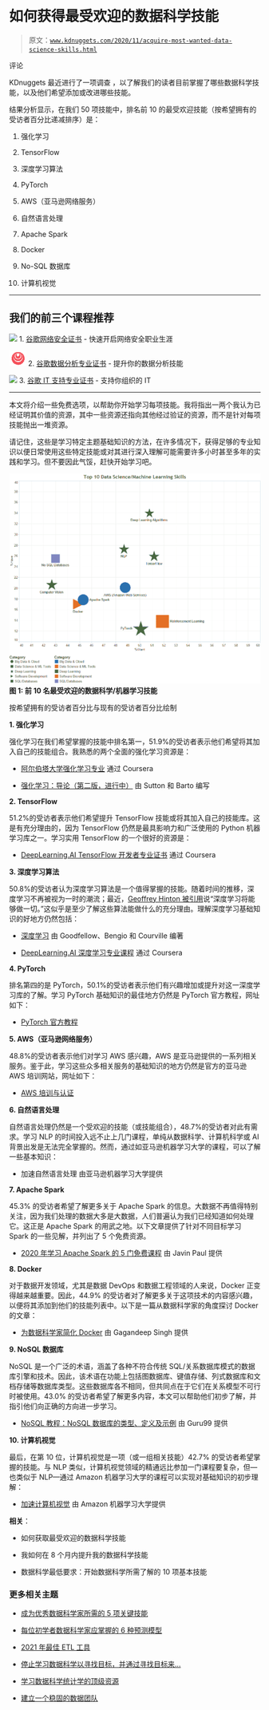 # 如何获得最受欢迎的数据科学技能

> 原文：[`www.kdnuggets.com/2020/11/acquire-most-wanted-data-science-skills.html`](https://www.kdnuggets.com/2020/11/acquire-most-wanted-data-science-skills.html)

评论

KDnuggets 最近进行了一项调查 ，以了解我们的读者目前掌握了哪些数据科学技能，以及他们希望添加或改进哪些技能。

结果分析显示，在我们 50 项技能中，排名前 10 的最受欢迎技能（按希望拥有的受访者百分比递减排序）是：

1.  强化学习

1.  TensorFlow

1.  深度学习算法

1.  PyTorch

1.  AWS（亚马逊网络服务）

1.  自然语言处理

1.  Apache Spark

1.  Docker

1.  No-SQL 数据库

1.  计算机视觉

* * *

## 我们的前三个课程推荐

![](img/0244c01ba9267c002ef39d4907e0b8fb.png) 1\. [谷歌网络安全证书](https://www.kdnuggets.com/google-cybersecurity) - 快速开启网络安全职业生涯

![](img/e225c49c3c91745821c8c0368bf04711.png) 2\. [谷歌数据分析专业证书](https://www.kdnuggets.com/google-data-analytics) - 提升你的数据分析技能

![](img/0244c01ba9267c002ef39d4907e0b8fb.png) 3\. [谷歌 IT 支持专业证书](https://www.kdnuggets.com/google-itsupport) - 支持你组织的 IT

* * *

本文将介绍一些免费选项，以帮助你开始学习每项技能。我将指出一两个我认为已经证明其价值的资源，其中一些资源还指向其他经过验证的资源，而不是针对每项技能抛出一堆资源。

请记住，这些是学习特定主题基础知识的方法，在许多情况下，获得足够的专业知识以便日常使用这些特定技能或对其进行深入理解可能需要许多小时甚至多年的实践和学习。但不要因此气馁，赶快开始学习吧。

![图](img/32448441178962a451e950eed98c3fbb.png)**图 1: 前 10 名最受欢迎的数据科学/机器学习技能**

按希望拥有的受访者百分比与现有的受访者百分比绘制

**1\. 强化学习**

强化学习在我们希望掌握的技能中排名第一，51.9%的受访者表示他们希望将其加入自己的技能组合。我熟悉的两个全面的强化学习资源是：

+   [阿尔伯塔大学强化学习专业](https://www.coursera.org/specializations/reinforcement-learning) 通过 Coursera

+   [强化学习：导论（第二版，进行中）](https://web.stanford.edu/class/psych209/Readings/SuttonBartoIPRLBook2ndEd.pdf) 由 Sutton 和 Barto 编写

**2\. TensorFlow**

51.2%的受访者表示他们希望提升 TensorFlow 技能或将其加入自己的技能库。这是有充分理由的，因为 TensorFlow 仍然是最具影响力和广泛使用的 Python 机器学习库之一。学习实用 TensorFlow 的一个很好的资源是：

+   [DeepLearning.AI TensorFlow 开发者专业证书](https://www.coursera.org/professional-certificates/tensorflow-in-practice) 通过 Coursera

**3. 深度学习算法**

50.8%的受访者认为深度学习算法是一个值得掌握的技能。随着时间的推移，深度学习不再被视为一时的潮流；最近，[Geoffrey Hinton 被引用](https://www.technologyreview.com/2020/11/03/1011616/ai-godfather-geoffrey-hinton-deep-learning-will-do-everything/)说“深度学习将能够做一切。”这似乎是至少了解这些算法能做什么的充分理由。理解深度学习基础知识的好地方仍然包括：

+   [深度学习](https://www.deeplearningbook.org/) 由 Goodfellow、Bengio 和 Courville 编著

+   [DeepLearning.AI 深度学习专业课程](https://www.coursera.org/specializations/deep-learning) 通过 Coursera

**4. PyTorch**

排名第四的是 PyTorch，50.1%的受访者表示他们有兴趣增加或提升对这一深度学习库的了解。学习 PyTorch 基础知识的最佳地方仍然是 PyTorch 官方教程，网址如下：

+   [PyTorch 官方教程](https://pytorch.org/tutorials/)

**5. AWS（亚马逊网络服务）**

48.8%的受访者表示他们对学习 AWS 感兴趣，AWS 是亚马逊提供的一系列相关服务。鉴于此，学习这些众多相关服务的基础知识的地方仍然是官方的亚马逊 AWS 培训网站，网址如下：

+   [AWS 培训与认证](https://aws.amazon.com/training/)

**6. 自然语言处理**

自然语言处理仍然是一个受欢迎的技能（或技能组合），48.7%的受访者对此有需求。学习 NLP 的时间投入远不止上几门课程，单纯从数据科学、计算机科学或 AI 背景出发是无法完全掌握的。然而，通过如亚马逊机器学习大学的课程，可以了解一些基本知识：

+   加速自然语言处理 由亚马逊机器学习大学提供

**7. Apache Spark**

45.3% 的受访者希望了解更多关于 Apache Spark 的信息。大数据不再值得特别关注，因为我们处理的数据大多是大数据，人们普遍认为我们已经知道如何处理它。这正是 Apache Spark 的用武之地。以下文章提供了针对不同目标学习 Spark 的一些见解，并列出了 5 个免费资源。

+   [2020 年学习 Apache Spark 的 5 门免费课程](https://medium.com/javarevisited/5-free-courses-to-learn-apache-spark-in-2020-bdff2d60c800) 由 Javin Paul 提供

**8\. Docker**

对于数据开发领域，尤其是数据 DevOps 和数据工程领域的人来说，Docker 正变得越来越重要。因此，44.9% 的受访者对了解更多关于这项技术的内容感兴趣，以便将其添加到他们的技能列表中。以下是一篇从数据科学家的角度探讨 Docker 的文章：

+   [为数据科学家简化 Docker](https://towardsdatascience.com/docker-made-easy-for-data-scientists-b32efbc23165) 由 Gagandeep Singh 提供

**9\. NoSQL 数据库**

NoSQL 是一个广泛的术语，涵盖了各种不符合传统 SQL/关系数据库模式的数据库引擎和技术。因此，该术语在功能上包括图数据库、键值存储、列式数据库和文档存储等数据库类型。这些数据库各不相同，但共同点在于它们在关系模型不可行时被使用。43.0% 的受访者希望了解更多内容，本文可以帮助他们初步了解，并指引他们向正确的方向进一步学习。

+   [NoSQL 教程：NoSQL 数据库的类型、定义及示例](https://www.guru99.com/nosql-tutorial.html) 由 Guru99 提供

**10\. 计算机视觉**

最后，在第 10 位，计算机视觉是一项（或一组相关技能）42.7% 的受访者希望掌握的技能。与 NLP 类似，计算机视觉领域的精通远比参加一门课程要复杂，但—也类似于 NLP—通过 Amazon 机器学习大学的课程可以实现对基础知识的初步理解：

+   [加速计算机视觉](https://www.kdnuggets.com/2020/08/accelerated-computer-vision-free-course-amazon.html) 由 Amazon 机器学习大学提供

**相关**：

+   如何获取最受欢迎的数据科学技能

+   我如何在 8 个月内提升我的数据科学技能

+   数据科学最低要求：开始数据科学所需了解的 10 项基本技能

### 更多相关主题

+   [成为优秀数据科学家所需的 5 项关键技能](https://www.kdnuggets.com/2021/12/5-key-skills-needed-become-great-data-scientist.html)

+   [每位初学者数据科学家应掌握的 6 种预测模型](https://www.kdnuggets.com/2021/12/6-predictive-models-every-beginner-data-scientist-master.html)

+   [2021 年最佳 ETL 工具](https://www.kdnuggets.com/2021/12/mozart-best-etl-tools-2021.html)

+   [停止学习数据科学以寻找目标，并通过寻找目标来…](https://www.kdnuggets.com/2021/12/stop-learning-data-science-find-purpose.html)

+   [学习数据科学统计学的顶级资源](https://www.kdnuggets.com/2021/12/springboard-top-resources-learn-data-science-statistics.html)

+   [建立一个稳固的数据团队](https://www.kdnuggets.com/2021/12/build-solid-data-team.html)

